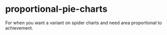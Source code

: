 # proportional-pie-charts
For when you want a variant on spider charts and need area proportional to achievement.
